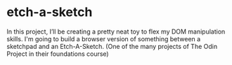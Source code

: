 # etch-a-sketch
In this project, I’ll be creating a pretty neat toy to flex my DOM manipulation skills. I'm going to build a browser version of something between a sketchpad and an Etch-A-Sketch. (One of the many projects of The Odin Project in their foundations course)
